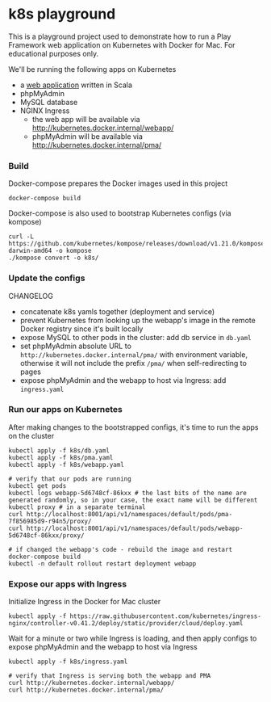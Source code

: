 # k8s playground

This is a playground project used to demonstrate how to run a Play Framework web application on Kubernetes with Docker for Mac. For educational purposes only.

We'll be running the following apps on Kubernetes
- a [web application](PLAY.md) written in Scala
- phpMyAdmin
- MySQL database
- NGINX Ingress
  - the web app will be available via http://kubernetes.docker.internal/webapp/
  - phpMyAdmin will be available via http://kubernetes.docker.internal/pma/

### Build
Docker-compose prepares the Docker images used in this project
```
docker-compose build
```

Docker-compose is also used to bootstrap Kubernetes configs (via kompose)
```
curl -L https://github.com/kubernetes/kompose/releases/download/v1.21.0/kompose-darwin-amd64 -o kompose
./kompose convert -o k8s/
```

### Update the configs
CHANGELOG
- concatenate k8s yamls together (deployment and service)
- prevent Kubernetes from looking up the webapp's image in the remote Docker registry since it's built locally
- expose MySQL to other pods in the cluster: add db service in `db.yaml`
- set phpMyAdmin absolute URL to `http://kubernetes.docker.internal/pma/` with environment variable, otherwise it will not include the prefix `/pma/` when self-redirecting to pages
- expose phpMyAdmin and the webapp to host via Ingress: add `ingress.yaml`

### Run our apps on Kubernetes
After making changes to the bootstrapped configs, it's time to run the apps on the cluster
```
kubectl apply -f k8s/db.yaml
kubectl apply -f k8s/pma.yaml
kubectl apply -f k8s/webapp.yaml

# verify that our pods are running
kubectl get pods
kubectl logs webapp-5d6748cf-86kxx # the last bits of the name are generated randomly, so in your case, the exact name will be different
kubectl proxy # in a separate terminal
curl http://localhost:8001/api/v1/namespaces/default/pods/pma-7f856985d9-r94n5/proxy/
curl http://localhost:8001/api/v1/namespaces/default/pods/webapp-5d6748cf-86kxx/proxy/

# if changed the webapp's code - rebuild the image and restart
docker-compose build
kubectl -n default rollout restart deployment webapp
```

### Expose our apps with Ingress
Initialize Ingress in the Docker for Mac cluster
```
kubectl apply -f https://raw.githubusercontent.com/kubernetes/ingress-nginx/controller-v0.41.2/deploy/static/provider/cloud/deploy.yaml
```

Wait for a minute or two while Ingress is loading, and then apply configs to expose phpMyAdmin and the webapp to host via Ingress
```
kubectl apply -f k8s/ingress.yaml

# verify that Ingress is serving both the webapp and PMA
curl http://kubernetes.docker.internal/webapp/
curl http://kubernetes.docker.internal/pma/
```
